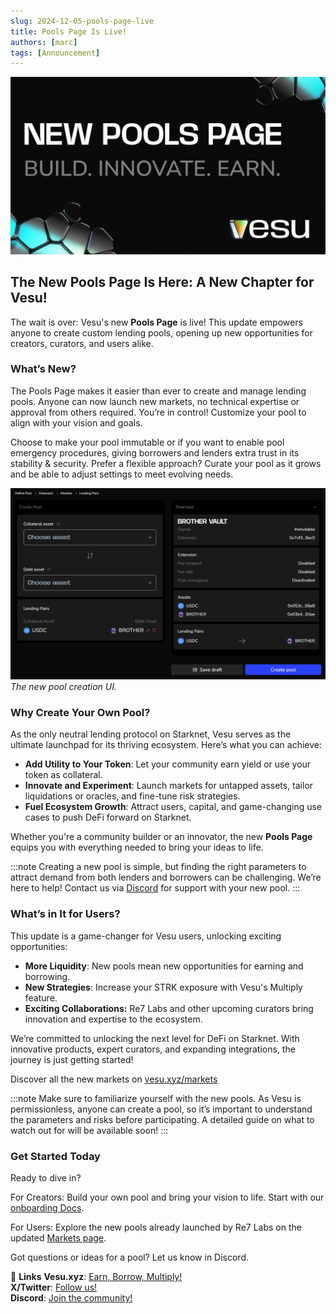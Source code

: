 ```yaml
---
slug: 2024-12-05-pools-page-live
title: Pools Page Is Live!
authors: [marc]
tags: [Announcement]
---
```


![New: Vesu Pools Page](pools-page-header.png)

## The New Pools Page Is Here: A New Chapter for Vesu!

The wait is over: Vesu's new **Pools Page** is live! This update empowers anyone to create custom lending pools, opening up new opportunities for creators, curators, and users alike. 

### What’s New?

The Pools Page makes it easier than ever to create and manage lending pools. Anyone can now launch new markets, no technical expertise or approval from others required. You’re in control! Customize your pool to align with your vision and goals.

Choose to make your pool immutable or if you want to enable pool emergency procedures, giving borrowers and lenders extra trust in its stability & security. Prefer a flexible approach? Curate your pool as it grows and be able to adjust settings to meet evolving needs.

![New Pool Creation UI](create-brother-pool.png)
_The new pool creation UI._

### Why Create Your Own Pool?

As the only neutral lending protocol on Starknet, Vesu serves as the ultimate launchpad for its thriving ecosystem. Here’s what you can achieve:

- **Add Utility to Your Token**: Let your community earn yield or use your token as collateral.
- **Innovate and Experiment**: Launch markets for untapped assets, tailor liquidations or oracles, and fine-tune risk strategies.
- **Fuel Ecosystem Growth**: Attract users, capital, and game-changing use cases to push DeFi forward on Starknet.

Whether you're a community builder or an innovator, the new **Pools Page** equips you with everything needed to bring your ideas to life.

:::note
Creating a new pool is simple, but finding the right parameters to attract demand from both lenders and borrowers can be challenging. We’re here to help! Contact us via [Discord](https://discord.com/invite/G9Gxgujj8T) for support with your new pool. 
:::

### What’s in It for Users?

This update is a game-changer for Vesu users, unlocking exciting opportunities:

- **More Liquidity**: New pools mean new opportunities for earning and borrowing.
- **New Strategies**: Increase your STRK exposure with Vesu's Multiply feature.
- **Exciting Collaborations:** Re7 Labs and other upcoming curators bring innovation and expertise to the ecosystem.

We’re committed to unlocking the next level for DeFi on Starknet. With innovative products, expert curators, and expanding integrations, the journey is just getting started!

Discover all the new markets on [vesu.xyz/markets](https://vesu.xyz/markets)

:::note
Make sure to familiarize yourself with the new pools. As Vesu is permissionless, anyone can create a pool, so it’s important to understand the parameters and risks before participating. A detailed guide on what to watch out for will be available soon!
:::

### Get Started Today

Ready to dive in?

For Creators: Build your own pool and bring your vision to life. Start with our [onboarding Docs](https://docs.vesu.xyz/curators/onboarding).

For Users: Explore the new pools already launched by Re7 Labs on the updated [Markets page](https://vesu.xyz/markets).

Got questions or ideas for a pool? Let us know in Discord.

🔗 **Links**
**Vesu.xyz**: [Earn, Borrow, Multiply!](https://vesu.xyz/)  
**X/Twitter**: [Follow us!](https://twitter.com/vesuxyz)  
**Discord**: [Join the community!](https://discord.com/invite/G9Gxgujj8T)  